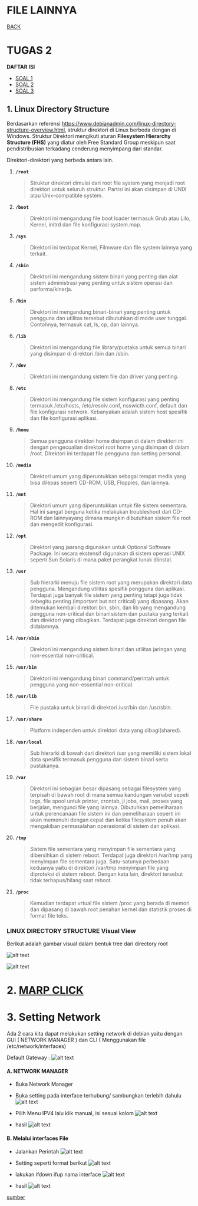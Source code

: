 # FILE LAINNYA

[BACK](../README.md)

# TUGAS 2

**DAFTAR ISI**

- [SOAL 1](#1-linux-directory-structure)
- [SOAL 2](./PPT_SYSADMIN.md)
- [SOAL 3](#3-setting-network)


## 1. Linux Directory Structure


Berdasarkan referensi https://www.debianadmin.com/linux-directory-structure-overview.html, struktur direktori di Linux berbeda dengan di Windows. Struktur Direktori mengikuti aturan **Filesystem Hierarchy Structure (FHS)** yang diatur oleh Free Standard Group meskipun saat pendistribusian terkadang cenderung menyimpang dari standar.

Direktori-direktori yang berbeda antara lain.

1. **`/root`**
   
    > Struktur direktori dimulai dari root file system yang menjadi root direktori untuk seluruh struktur. Partisi ini akan disimpan di UNIX atau Unix-compatible system.

2. **`/boot`**

    > Direktori ini mengandung file boot loader termasuk Grub atau Lilo, Kernel, initrd dan file konfigurasi system.map.

3. **`/sys`**
	
    >Direktori ini terdapat Kernel, Filmware dan file system lainnya yang terkait.

4. **`/sbin`**
	
    >Direktori ini mengandung sistem binari yang penting dan alat sistem administrasi yang penting untuk sistem operasi dan performa/kinerja.

5. **`/bin`**

	> Direktori ini mengandung binari-binari yang penting untuk pengguna dan utilitas tersebut dibutuhkan di mode user tunggal. Contohnya, termasuk cat, ls, cp, dan lainnya.

6. **`/lib`**

	> Direktori ini mengandung file library/pustaka untuk semua binari yang disimpan di direktori /bin dan /sbin.

7. **`/dev`**

	> Direktori ini mengandung sistem file dan driver yang penting.

8. **`/etc`**

	> Direktori ini mengandung file sistem konfigurasi yang penting termasuk /etc/hosts, /etc/resolv.conf, nsswicth.conf, default dan file konfigurasi network. Kebanyakan adalah sistem host spesifik dan file konfigurasi aplikasi.

9. **`/home`**

	> Semua pengguna direktori home disimpan di dalam direktori ini dengan pengecualian direktori root home yang disimpan di dalam /root. DIrektori ini terdapat file pengguna dan setting personal.

10. **`/media`**

	> Direktori umum yang diperuntukkan sebagai tempat media yang bisa dilepas seperti CD-ROM, USB, Floppies, dan lainnya.

11. **`/mnt`**

	> Direktori umum yang diperuntukkan untuk file sistem sementara. Hal ini sangat berguna ketika melakukan troubleshoot dari CD-ROM dan lainnyayang dimana mungkin dibutuhkan sistem file root dan mengedit konfigurasi.

12. **`/opt`**

	> Direktori yang jaarang digunakan untuk Optional Software Package. Ini secara ekstensif digunakan di sistem operasi UNIX seperti Sun Solaris di mana paket perangkat lunak diinstal.

13. **`/usr`**

	> Sub hierarki menuju file sistem root yang merupakan direktori data pengguna. Mengandung utilitas spesifik pengguna dan aplikasi. Terdapat juga banyak file sistem yang penting tetapi juga tidak sebegitu penting (important but not critical) yang dipasang. Akan ditemukan kembali direktori bin, sbin, dan lib yang mengandung pengguna non-critical dan binari sistem dan pustaka yang terkait dan direktori yang dibagikan. Terdapat juga direktori dengan file didalamnya.

14. **`/usr/sbin`**

	> Direktori ini mengandung sistem binari dan utilitas jaringan yang non-essential non-critical.

15. **`/usr/bin`**

	> Direktori ini mengandung binari command/perintah untuk pengguna yang non-essential non-critical.

16. **`/usr/lib`**

	> File pustaka untuk binari di direktori /usr/bin dan  /usr/sbin.

17. **`/usr/share`**

	> Platform independen untuk direktori data yang dibagi(shared).

18. **`/usr/local`**

	> Sub hierarki di bawah dari direktori /usr yang memiliki sistem lokal data spesifik termasuk pengguna dan sistem binari serta pustakanya.

19. **`/var`**

	> Direktori ini sebagian besar dipasang sebagai filesystem yang terpisah di bawah root di mana semua kandungan variabel sepeti logs, file spool untuk printer, crontab, ji jobs, mail, proses yang berjalan, mengunci file yang lainnya. Dibutuhkan pemeliharaan untuk perencanaan file sistem ini dan pemeliharaan seperti ini akan memenuhi dengan cepat dan ketika filesystem penuh akan mengakiban permasalahan operasional di sistem dan aplikasi.

20. **`/tmp`**

	> Sistem file sementara yang menyimpan file sementara yang dibersihkan di sistem reboot. Terdapat juga direktori /var/tmp yang menyimpan file sementara juga. Satu-satunya perbedaan keduanya yaitu di direktori /var/tmp menyimpan file yang diproteksi di sistem reboot. Dengan kata lain, direktori tersebut tidak terhapus/hilang saat reboot.

    
21. **`/proc`**
    > Kemudian terdapat vrtual file sistem /proc yang berada di memori dan dipasang di bawah root penahan kernel dan statistik proses di format file teks.


### LINUX DIRECTORY STRUCTURE Visual View

Berikut adalah gambar visual dalam bentuk tree dari directory root

![alt text](<assets/WhatsApp Image 2024-02-26 at 14.17.51_912ab718.jpg>)

![alt text](assets/linuk.png)


# 2. [MARP CLICK](./PPT_SYSADMIN.md)
# 3. Setting Network

Ada 2 cara kita dapat melakukan setting network di debian yaitu dengan GUI ( NETWORK MANAGER ) dan CLI ( Menggunakan file /etc/network/interfaces)


Default Gateway :
![alt text](assets/image-jaringan5.png)

#### A. NETWORK MANAGER
- Buka Network Manager
- Buka setting pada interface terhubung/ sambungkan terlebih dahulu
![alt text](assets/image-jaringan.png)

- Pilih Menu IPV4 lalu klik manual, isi sesuai kolom
![alt text](assets/image-jaringan4.png)

- hasil
![alt text](assets/image-jaringan8.png)
#### B. Melalui interfaces File

- Jalankan Perintah
![alt text](assets/image-jaringan7.png)

- Setting seperti format berikut
![alt text](assets/image-jaringan6.png)

- lakukan ifdown ifup nama interface
![alt text](assets/image-jaringan9.png)

- hasil
![alt text](assets/image-jaringan10.png)

[sumber](https://wiki.debian.org/NetworkConfiguration#Starting_and_Stopping_Interfaces)